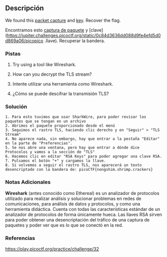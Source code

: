 ## Descripción
We found this [packet capture](https://jupiter.challenges.picoctf.org/static/0c84d3636dd088d9fe4efd5d0d869a06/capture.pcap) and [key](https://jupiter.challenges.picoctf.org/static/0c84d3636dd088d9fe4efd5d0d869a06/picopico.key). Recover the flag.

Encontramos esto [captura de paquete](https://jupiter.challenges.picoctf.org/static/0c84d3636dd088d9fe4efd5d0d869a06/capture.pcap) y [clave](https://jupiter.challenges.picoctf.org/static/0c84d3636dd088d9fe4efd5d0d869a06/picopico .llave). Recuperar la bandera.
### Pistas
1. Try using a tool like Wireshark.
2. How can you decrypt the TLS stream?

1. Intente utilizar una herramienta como Wireshark.
2. ¿Cómo se puede descifrar la transmisión TLS?
### Solución
```
1. Para esto tuvimos que usar SharkWire, para poder revisar los paquetes que se tengan en un archivo
2. Abrimos el paquete proporcionado desde el menú
3. Seguimos el rastro TLS, haciendo clic derecho y en "Seguir" > "TLS Stream"
4. No aparece nada, sin embargo, hay que entrar a la pestaña "Editar" en la parte de "Preferencias".
5. Se nos abre una ventana, pero hay que entrar a dónde dice Protocolos y vamos a la sección de "TLS"
6. Hacemos clic en editar "RSA Keys" para poder agregar una clave RSA.
7. Pulsamos el botón "+" y cargamos la llave.
8. Si volvemos a seguir el rastro TLS, nos aparecerá un texto desencriptado con la bandera de: picoCTF{nongshim.shrimp.crackers} 
```
### Notas Adicionales
**Wireshark** (antes conocido como Ethereal) es un analizador de protocolos utilizado para realizar análisis y solucionar problemas en redes de comunicaciones, para análisis de datos y protocolos, y como una herramienta didáctica. Cuenta con todas las características estándar de un analizador de protocolos de forma únicamente hueca.
Las llaves RSA sirven para poder obtener una desencriptación del tráfico de una captura de paquetes y poder ver que es lo que se conectó en la red.
### Referencias
https://play.picoctf.org/practice/challenge/32